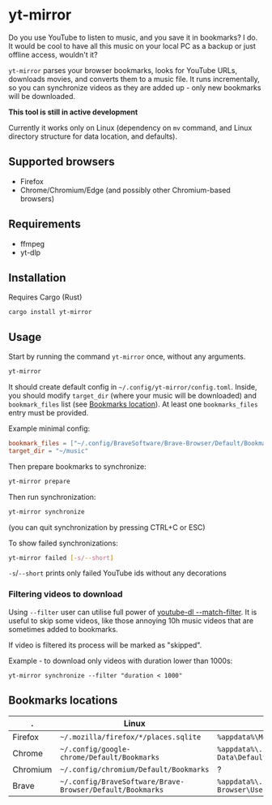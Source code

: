 # yt-mirror

Do you use YouTube to listen to music, and you save it in bookmarks? I do.
It would be cool to have all this music on your local PC as a backup or just offline access, wouldn't it?

`yt-mirror` parses your browser bookmarks, looks for YouTube URLs, downloads movies, and converts them to a music file.
It runs incrementally, so you can synchronize videos as they are added up - only new bookmarks will be downloaded.

**This tool is still in active development**

Currently it works only on Linux (dependency on `mv` command, and Linux directory structure for data location, and defaults).

## Supported browsers

- Firefox
- Chrome/Chromium/Edge (and possibly other Chromium-based browsers)

## Requirements

- ffmpeg
- yt-dlp

## Installation

Requires Cargo (Rust)

`cargo install yt-mirror`

## Usage

Start by running the command `yt-mirror` once, without any arguments.

```sh
yt-mirror
```

It should create default config in `~/.config/yt-mirror/config.toml`.
Inside, you should modify `target_dir` (where your music will be downloaded) and `bookmark_files` list (see [Bookmarks location](#bookmarks-location)). At least one `bookmarks_files` entry must be provided.

Example minimal config:

```toml
bookmark_files = ["~/.config/BraveSoftware/Brave-Browser/Default/Bookmarks"]
target_dir = "~/music"
```

Then prepare bookmarks to synchronize:

```sh
yt-mirror prepare
```

Then run synchronization:

```sh
yt-mirror synchronize
```

(you can quit synchronization by pressing CTRL+C or ESC)

To show failed synchronizations:

```sh
yt-mirror failed [-s/--short]
```

`-s`/`--short` prints only failed YouTube ids without any decorations

### Filtering videos to download

Using `--filter` user can utilise full power of [youtube-dl --match-filter](https://github.com/ytdl-org/youtube-dl/blob/master/README.md#video-selection).
It is useful to skip some videos, like those annoying 10h music videos that are sometimes added to bookmarks.

If video is filtered its process will be marked as "skipped".

Example - to download only videos with duration lower than 1000s:

```
yt-mirror synchronize --filter "duration < 1000"
```

## Bookmarks locations

. | Linux | Windows
--- | --- | ---
Firefox | `~/.mozilla/firefox/*/places.sqlite` | `%appdata%\Mozilla\Firefox\Profiles\*\places.sqlite`
Chrome | `~/.config/google-chrome/Default/Bookmarks` | `%appdata%\..\Local\Google\Chrome\User Data\Default\Bookmarks`
Chromium | `~/.config/chromium/Default/Bookmarks` | ?
Brave | `~/.config/BraveSoftware/Brave-Browser/Default/Bookmarks` | `%appdata%\..\Local\BraveSoftware\Brave-Browser\User Data\Default`